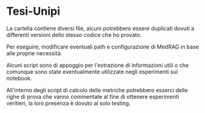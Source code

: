 # Tesi-Unipi

La cartella contiene diversi file, alcuni potrebbero essere duplicati dovuti a differenti versioni dello stesso codice che ho provato.

Per eseguire, modificare eventuali path e configurazione di MedRAG in base alle proprie necessità.

Alcuni script sono di appoggio per l'estrazione di informazioni utili o che comunque sono state eventualmente utilizzate negli esperimenti sui notebook.

All'interno degli script di calcolo delle metriche potrebbero esserci delle righe di prova che vanno commentate al fine di ottenere esperimenti veritieri, la loro presenza è dovuto al solo testing.
